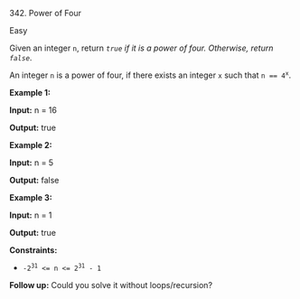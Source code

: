 ﻿342\. Power of Four

Easy

Given an integer `n`, return _`true` if it is a power of four. Otherwise, return `false`_.

An integer `n` is a power of four, if there exists an integer `x` such that <code>n == 4<sup>x</sup></code>.

**Example 1:**

**Input:** n = 16

**Output:** true 

**Example 2:**

**Input:** n = 5

**Output:** false 

**Example 3:**

**Input:** n = 1

**Output:** true 

**Constraints:**

*   <code>-2<sup>31</sup> <= n <= 2<sup>31</sup> - 1</code>

**Follow up:** Could you solve it without loops/recursion?